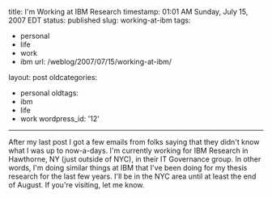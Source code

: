 title: I'm Working at IBM Research
timestamp: 01:01 AM Sunday, July 15, 2007 EDT
status: published
slug: working-at-ibm
tags:
- personal
- life
- work
- ibm
url: /weblog/2007/07/15/working-at-ibm/

layout: post
oldcategories:
- personal
oldtags:
- ibm
- life
- work
wordpress_id: '12'

---

After my last post I got a few emails from folks saying that they didn't know what I was up to now-a-days.  I'm currently working for IBM Research in Hawthorne, NY (just outside of NYC), in their IT Governance group. In other words, I'm doing similar things at IBM that I've been doing for my thesis research for the last few years.  I'll be in the NYC area until at least the end of August.  If you're visiting, let me know.
